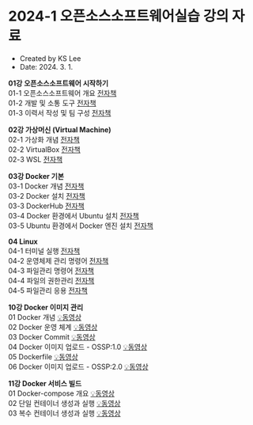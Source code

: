 # 2024-1 오픈소스소프트웨어실습 강의 자료
- Created by KS Lee
- Date: 2024. 3. 1.

**01강 오픈소스소프트웨어 시작하기**  
01-1 오픈소스소프트웨어 개요  [전자책](https://wikidocs.net/232253)  
01-2 개발 및 소통 도구  [전자책](https://wikidocs.net/225543)  
01-3 이력서 작성 및 팀 구성  [전자책](https://wikidocs.net/233181)  

**02강 가상머신 (Virtual Machine)**  
02-1 가상화 개념  [전자책](https://wikidocs.net/225653)  
02-2 VirtualBox  [전자책](https://wikidocs.net/225579)  
02-3 WSL  [전자책](https://wikidocs.net/225589)  

**03강 Docker 기본**  
03-1 Docker 개념  [전자책](https://wikidocs.net/230584)  
03-2 Docker 설치  [전자책](https://wikidocs.net/225586)  
03-3 DockerHub  [전자책](https://wikidocs.net/225585)  
03-4 Docker 환경에서 Ubuntu 설치  [전자책](https://wikidocs.net/225587)  
03-5 Ubuntu 환경에서 Docker 엔진 설치  [전자책](https://wikidocs.net/226119)  

**04 Linux**  
04-1 터미널 실행  [전자책](https://wikidocs.net/226277)  
04-2 운영체제 관리 명령어  [전자책](https://wikidocs.net/226276)  
04-3 파일관리 명령어  [전자책](https://wikidocs.net/226278)  
04-4 파일의 권한관리  [전자책](https://wikidocs.net/226279)  
04-5 파일관리 응용  [전자책](https://wikidocs.net/226281)  

**10강 Docker 이미지 관리**  
01 Docker 개념  [💡동영상](https://www.youtube.com/watch?v=mpaYLpWUCps)  
02 Docker 운영 체계  [💡동영상](https://www.youtube.com/watch?v=qPzRd4pRCgA)  
03 Docker Commit  [💡동영상](https://www.youtube.com/watch?v=0sfKVrBCQ88)  
04 Docker 이미지 업로드 - OSSP:1.0  [💡동영상](https://www.youtube.com/watch?v=LlhcSJ8daAQ)  
05 Dockerfile  [💡동영상](https://www.youtube.com/watch?v=GXp4TpPAxmY)  
06 Docker 이미지 업로드 - OSSP:2.0  [💡동영상](https://www.youtube.com/watch?v=0Jg5tdoZSV8)  

**11강 Docker 서비스 빌드**  
01 Docker-compose 개요  [💡동영상](https://www.youtube.com/watch?v=pgkJiHCAgQc)  
02 단일 컨테이너 생성과 실행  [💡동영상](https://www.youtube.com/watch?v=NF04_LSTGtE)  
03 복수 컨테이너 생성과 실행  [💡동영상](https://www.youtube.com/watch?v=l2ID38zZXRQ)  
